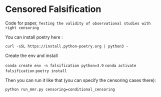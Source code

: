 # Censored Falsification
Code for paper, `Testing the validity of observational studies with right censoring`


You can install poetry here :

`curl -sSL https://install.python-poetry.org | python3 -`

Create the env and install

`conda create env -n falsification python=3.9`
`conda activate falsification`
`poetry install`



Then you can run it like that (you can specify the censoring cases there):

`python run_mmr.py censoring=conditional_censoring`